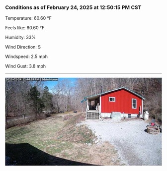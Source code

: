 ### Conditions as of February 24, 2025 at 12:50:15 PM CST 

Temperature: 60.60 &deg;F

Feels like: 60.60 &deg;F

Humidity: 33%

Wind Direction: S

Windspeed: 2.5 mph

Wind Gust: 3.8 mph

---

<img src="./images/latest.jpeg"/>

